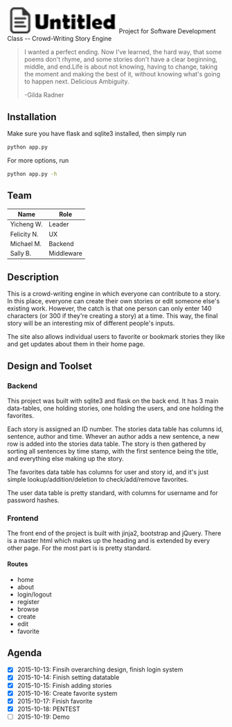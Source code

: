 #
<img src="https://raw.githubusercontent.com/alex-wyc/Untitled/master/static/Logo%20With%20Title.png" height="60px" alt-text = "Logo Text">
Project for Software Development Class -- Crowd-Writing Story Engine

> I wanted a perfect ending. Now I've learned, the hard way,
> that some poems don't rhyme, and some stories don't have a clear beginning,
> middle, and end.Life is about not knowing, having to change, taking the moment
> and making the best of it, without knowing what's going to happen next.
> Delicious Ambiguity.
>
> -Gilda Radner

## Installation
Make sure you have flask and sqlite3 installed, then simply run
```bash
python app.py
```

For more options, run
```bash
python app.py -h
```

## Team
| Name       | Role            |
|------------|-----------------|
|Yicheng W.  | Leader          |
|Felicity N. | UX              |
|Michael M.  | Backend         |
|Sally B.    | Middleware      |

## Description
This is a crowd-writing engine in which everyone can contribute to a story. In
this place, everyone can create their own stories or edit someone else's existing work. However, the catch is that one person can only enter 140
characters (or 300 if they're creating a story) at a time. This way, the
final story will be an interesting mix of different people's inputs.

The site also allows individual users to favorite or bookmark stories they like
and get updates about them in their home page.

## Design and Toolset
### Backend
This project was built with sqlite3 and flask on the back end. It has 3 main
data-tables, one holding stories, one holding the users, and one holding the
favorites.

Each story is assigned an ID number. The stories data table has columns id,
sentence, author and time. Whever an author adds a new sentence, a new row is
added into the stories data table. The story is then gathered by sorting all
sentences by time stamp, with the first sentence being the title, and
everything else making up the story.

The favorites data table has columns for user and story id, and it's just simple
lookup/addition/deletion to check/add/remove favorites.

The user data table is pretty standard, with columns for username and for password hashes.

### Frontend
The front end of the project is built with jinja2, bootstrap and jQuery. There
is a master html which makes up the heading and is extended by every other page.
For the most part is is pretty standard.

#### Routes
- home
- about
- login/logout
- register
- browse
- create
- edit
- favorite

## Agenda
- [x] 2015-10-13: Finsih overarching design, finish login system
- [x] 2015-10-14: Finish setting datatable
- [x] 2015-10-15: Finish adding stories
- [x] 2015-10-16: Create favorite system
- [x] 2015-10-17: Finish favorite
- [x] 2015-10-18: PENTEST
- [ ] 2015-10-19: Demo
